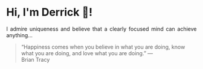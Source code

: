 # Hi, I'm Derrick 👋!
<p align="justify">I admire uniqueness and believe that a clearly focused mind can achieve anything...</p> 
<!-- #quote-start -->
<blockquote>&ldquo;Happiness comes when you believe in what you are doing, know what you are doing, and love what you are doing.&rdquo; &mdash; <footer>Brian Tracy</footer></blockquote>
<!-- #quote-end -->
